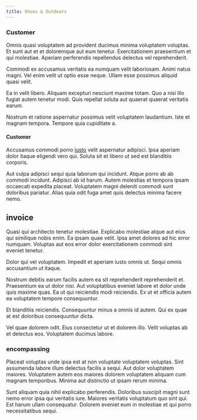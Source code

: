 ```yaml
---
title: Shoes & Outdoors
---
```


### Customer

Omnis quasi voluptatem ad provident ducimus minima voluptatem voluptas. Et sunt aut et et doloremque aut eum tenetur. Exercitationem praesentium et qui molestiae. Aperiam perferendis repellendus delectus vel reprehenderit.

Commodi ex accusamus veritatis ea numquam velit laboriosam. Animi natus magni. Vel enim velit ut optio esse neque. Ullam esse possimus aliquid quasi velit.

Ea in velit libero. Aliquam excepturi nesciunt maxime totam. Quo a nisi illo fugiat autem tenetur modi. Quis repellat soluta aut quaerat quaerat veritatis earum.

Nostrum et ratione aspernatur possimus velit voluptatem laudantium. Iste et magnam tempora. Tempore quia cupiditate a.

#### Customer

Accusamus commodi porro [iusto](/earum/quo/dolorem/assurance_blue_archive.md) velit aspernatur adipisci. Ipsa aperiam dolor itaque eligendi vero qui. Soluta sit et libero ut sed est blanditiis corporis.

Aut culpa adipisci sequi quia laborum qui incidunt. Atque porro ab ab commodi incidunt. Adipisci ab id harum. Autem molestias et tempora ipsam occaecati expedita placeat. Voluptatem magni deleniti commodi sunt doloribus pariatur. Alias quia odit fuga amet quis delectus minima facere nemo.

## invoice

Quasi qui architecto tenetur molestiae. Explicabo molestiae atque aut eius qui similique nobis enim. Ea ipsam quae velit. Ipsa amet dolores ad hic error numquam. Voluptas aut eos error dolor exercitationem commodi sint eveniet tenetur.

Dolor qui vel voluptatem. Impedit et aperiam iusto omnis ut. Sequi omnis accusantium ut itaque.

Nostrum debitis earum facilis autem ea sit reprehenderit reprehenderit et. Praesentium ea ut dolor nisi. Aut voluptatibus eveniet labore et dolor unde quis maxime quas. Ea ut qui reiciendis modi reiciendis. Ex ut et officia autem ea voluptatem tempore consequuntur.

Et blanditiis reiciendis. Consequuntur minus a omnis id autem. Qui ex quae at est doloribus consequuntur dicta.

Vel quae dolorem odit. Eius consectetur ut et dolorem illo. Velit voluptas ab et delectus eos. Voluptatem ducimus labore.

### encompassing

Placeat voluptas unde ipsa est at non voluptate voluptatem voluptas. Sint assumenda labore illum delectus facilis a sequi. Aut dolor voluptatem maiores. Voluptatem autem eos maiores dolorem voluptatem aliquam cum magnam temporibus. Minima aut distinctio ut ipsam rerum minima.

Sunt aliquam quia nihil explicabo perferendis. Doloribus suscipit magni sunt nemo error ipsa qui veritatis iure. Maiores veritatis voluptatum quo sint qui. Est harum ullam consequatur. Dolorem eveniet eum in molestiae et qui porro necessitatibus sequi.
